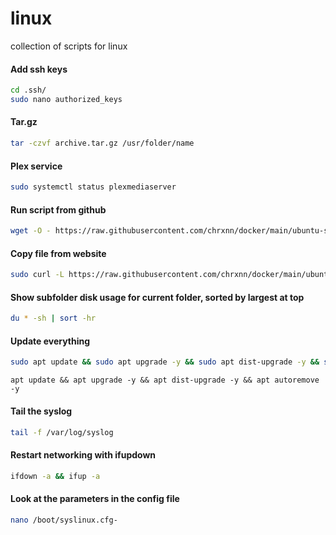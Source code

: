 # linux
collection of scripts for linux

#### Add ssh keys
```sh
cd .ssh/
sudo nano authorized_keys
```

#### Tar.gz
```sh
tar -czvf archive.tar.gz /usr/folder/name
```

#### Plex service
```sh
sudo systemctl status plexmediaserver
```


#### Run script from github
```sh
wget -O - https://raw.githubusercontent.com/chrxnn/docker/main/ubuntu-setup/create-folders.sh | bash
```

#### Copy file from website
```sh
sudo curl -L https://raw.githubusercontent.com/chrxnn/docker/main/ubuntu-setup/create-folders.sh -o ~/scripts/create-folders.sh
```

#### Show subfolder disk usage for current folder, sorted by largest at top
```sh
du * -sh | sort -hr
```

#### Update everything
```sh
sudo apt update && sudo apt upgrade -y && sudo apt dist-upgrade -y && sudo apt autoremove -y
```
```
apt update && apt upgrade -y && apt dist-upgrade -y && apt autoremove -y
```

#### Tail the syslog
```sh
tail -f /var/log/syslog
```

#### Restart networking with ifupdown
```sh
ifdown -a && ifup -a
```

#### Look at the parameters in the config file
```sh
nano /boot/syslinux.cfg-
```
